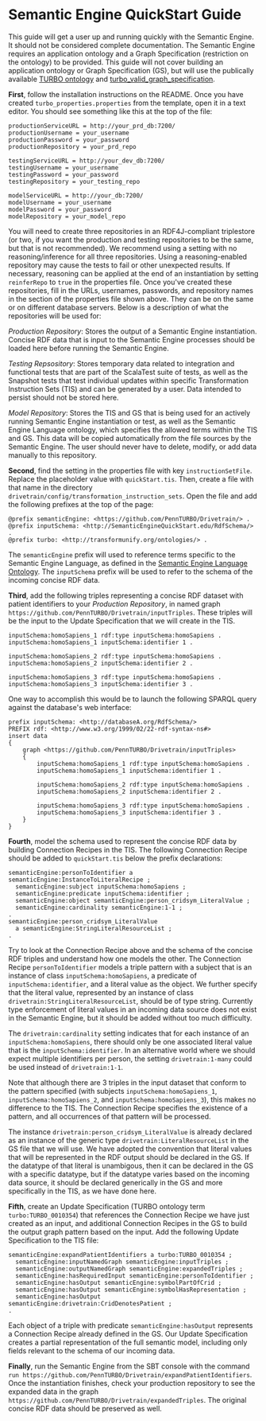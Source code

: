 # Semantic Engine QuickStart Guide

This guide will get a user up and running quickly with the Semantic Engine. It should not be considered complete documentation. The Semantic Engine requires an application ontology and a Graph Specification (restriction on the ontology) to be provided. This guide will not cover building an application ontology or Graph Specification (GS), but will use the publically available [TURBO ontology](https://raw.githubusercontent.com/PennTURBO/turbo-ontology/master/ontologies/turbo_merged.owl) and [turbo_valid_graph_specification](https://github.com/PennTURBO/semantic-engine/blob/master/drivetrain/config/graph_specifications/turbo_valid_graph_specification.gs).

**First**, follow the installation instructions on the README. Once you have created `turbo_properties.properties` from the template, open it in a text editor. You should see something like this at the top of the file:

```
productionServiceURL = http://your_prd_db:7200/
productionUsername = your_username
productionPassword = your_password
productionRepository = your_prd_repo

testingServiceURL = http://your_dev_db:7200/
testingUsername = your_username
testingPassword = your_password
testingRepository = your_testing_repo

modelServiceURL = http://your_db:7200/
modelUsername = your_username
modelPassword = your_password
modelRepository = your_model_repo
```
You will need to create three repositories in an RDF4J-compliant triplestore (or two, if you want the production and testing repositories to be the same, but that is not recommended). We recommend using a setting with no reasoning/inference for all three repositories. Using a reasoning-enabled repository may cause the tests to fail or other unexpected results. If necessary, reasoning can be applied at the end of an instantiation by setting `reinferRepo` to `true` in the properties file. Once you've created these repositories, fill in the URLs, usernames, passwords, and repository names in the section of the properties file shown above. They can be on the same or on different database servers. Below is a description of what the repositories will be used for:

*Production Repository*: Stores the output of a Semantic Engine instantiation. Concise RDF data that is input to the Semantic Engine processes should be loaded here before running the Semantic Engine.

*Testing Repsository*: Stores temporary data related to integration and functional tests that are part of the ScalaTest suite of tests, as well as the Snapshot tests that test individual updates within specific Transformation Instruction Sets (TIS) and can be generated by a user. Data intended to persist should not be stored here.

*Model Repository*: Stores the TIS and GS that is being used for an actively running Semantic Engine instantiation or test, as well as the Semantic Engine Language ontology, which specifies the allowed terms within the TIS and GS. This data will be copied automatically from the file sources by the Semantic Engine. The user should never have to delete, modify, or add data manually to this repository.

**Second**, find the setting in the properties file with key `instructionSetFile`. Replace the placeholder value with `quickStart.tis`. Then, create a file with that name in the directory `drivetrain/config/transformation_instruction_sets`. Open the file and add the following prefixes at the top of the page:

```
@prefix semanticEngine: <https://github.com/PennTURBO/Drivetrain/> .
@prefix inputSchema: <http://SemanticEngineQuickStart.edu/RdfSchema/> .
@prefix turbo: <http://transformunify.org/ontologies/> .
```

The `semanticEngine` prefix will used to reference terms specific to the Semantic Engine Language, as defined in the [Semantic Engine Language Ontology](https://github.com/PennTURBO/semantic-engine/blob/master/drivetrain/ontologies/acornOntology.ttl). The `inputSchema` prefix will be used to refer to the schema of the incoming concise RDF data.

**Third**, add the following triples representing a concise RDF dataset with patient identifiers to your *Production Repository*, in named graph `https://github.com/PennTURBO/Drivetrain/inputTriples`. These triples will be the input to the Update Specification that we will create in the TIS.

```
inputSchema:homoSapiens_1 rdf:type inputSchema:homoSapiens .
inputSchema:homoSapiens_1 inputSchema:identifier 1 .

inputSchema:homoSapiens_2 rdf:type inputSchema:homoSapiens .
inputSchema:homoSapiens_2 inputSchema:identifier 2 .

inputSchema:homoSapiens_3 rdf:type inputSchema:homoSapiens .
inputSchema:homoSapiens_3 inputSchema:identifier 3 .
```

One way to accomplish this would be to launch the following SPARQL query against the database's web interface:
```
prefix inputSchema: <http://databaseA.org/RdfSchema/> 
PREFIX rdf: <http://www.w3.org/1999/02/22-rdf-syntax-ns#>
insert data
{
    graph <https://github.com/PennTURBO/Drivetrain/inputTriples>
    {
        inputSchema:homoSapiens_1 rdf:type inputSchema:homoSapiens .
        inputSchema:homoSapiens_1 inputSchema:identifier 1 .

        inputSchema:homoSapiens_2 rdf:type inputSchema:homoSapiens .
        inputSchema:homoSapiens_2 inputSchema:identifier 2 .

        inputSchema:homoSapiens_3 rdf:type inputSchema:homoSapiens .
        inputSchema:homoSapiens_3 inputSchema:identifier 3 .
    }
}
```

**Fourth**, model the schema used to represent the concise RDF data by building Connection Recipes in the TIS. The following Connection Recipe should be added to `quickStart.tis` below the prefix declarations:
```
semanticEngine:personToIdentifier a semanticEngine:InstanceToLiteralRecipe ;
  semanticEngine:subject inputSchema:homoSapiens ;
  semanticEngine:predicate inputSchema:identifier ;
  semanticEngine:object semanticEngine:person_cridsym_LiteralValue ;
  semanticEngine:cardinality semanticEngine:1-1 ;
.
semanticEngine:person_cridsym_LiteralValue
  a semanticEngine:StringLiteralResourceList ;
.
```
Try to look at the Connection Recipe above and the schema of the concise RDF triples and understand how one models the other. The Connection Recipe `personToIdentifier` models a triple pattern with a subject that is an instance of class `inputSchema:homoSapiens`, a predicate of `inputSchema:identifier`, and a literal value as the object. We further specify that the literal value, represented by an instance of class `drivetrain:StringLiteralResourceList`, should be of type string. Currently type enforcement of literal values in an incoming data source does not exist in the Semantic Engine, but it should be added without too much difficulty.

The `drivetrain:cardinality` setting indicates that for each instance of an `inputSchema:homoSapiens`, there should only be one associated literal value that is the `inputSchema:identifier`. In an alternative world where we should expect multiple identifiers per person, the setting `drivetrain:1-many` could be used instead of `drivetrain:1-1`.

Note that although there are 3 triples in the input dataset that conform to the pattern specified (with subjects `inputSchema:homoSapiens_1`, `inputSchema:homoSapiens_2`, and `inputSchema:homoSapiens_3`), this makes no difference to the TIS. The Connection Recipe specifies the existence of a pattern, and all occurrences of that pattern will be processed.

The instance `drivetrain:person_cridsym_LiteralValue` is already declared as an instance of the generic type `drivetrain:LiteralResourceList` in the GS file that we will use. We have adopted the convention that literal values that will be represented in the RDF output should be declared in the GS. If the datatype of that literal is unambigous, then it can be declared in the GS with a specific datatype, but if the datatype varies based on the incoming data source, it should be declared generically in the GS and more specifically in the TIS, as we have done here.

**Fifth**, create an Update Specification (TURBO ontology term `turbo:TURBO_0010354`) that references the Connection Recipe we have just created as an input, and additional Connection Recipes in the GS to build the output graph pattern based on the input. Add the following Update Specification to the TIS file:
```
semanticEngine:expandPatientIdentifiers a turbo:TURBO_0010354 ;
  semanticEngine:inputNamedGraph semanticEngine:inputTriples ;
  semanticEngine:outputNamedGraph semanticEngine:expandedTriples ;
  semanticEngine:hasRequiredInput semanticEngine:personToIdentifier ;
  semanticEngine:hasOutput semanticEngine:symbolPartOfCrid ;
  semanticEngine:hasOutput semanticEngine:symbolHasRepresentation ;
  semanticEngine:hasOutput semanticEngine:drivetrain:CridDenotesPatient ;
.
```
Each object of a triple with predicate `semanticEngine:hasOutput` represents a Connection Recipe already defined in the GS. Our Update Specification creates a partial representation of the full semantic model, including only fields relevant to the schema of our incoming data.

**Finally**, run the Semantic Engine from the SBT console with the command `run https://github.com/PennTURBO/Drivetrain/expandPatientIdentifiers`. Once the instantiation finishes, check your production repository to see the expanded data in the graph `https://github.com/PennTURBO/Drivetrain/expandedTriples`. The original concise RDF data should be preserved as well.
